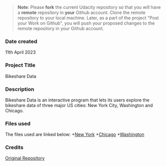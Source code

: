 >**Note**: Please **fork** the current Udacity repository so that you will have a **remote** repository in **your** Github account. Clone the remote repository to your local machine. Later, as a part of the project "Post your Work on Github", you will push your proposed changes to the remote repository in your Github account.

### Date created
11th April 2023

### Project Title
Bikeshare Data

### Description
Bikeshare Data is an interactive program that lets its users explore the bikeshare data of three major US cities: New York City, Washington and Chicago. 

### Files used
The files used are linked below:
+[New York](GitHub-Project/new_york_city.csv)
+[Chicago](GitHub-Project/chicago.csv)
+[Washington](GitHub-Project/washington.csv) 

### Credits
[Original Repository](https://github.com/udacity/pdsnd_github)

